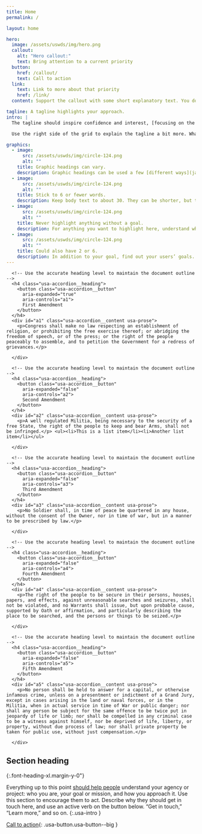 ```yaml
---
title: Home
permalink: /

layout: home

hero:
  image: /assets/uswds/img/hero.png
  callout:
    alt: "Hero callout:"
    text: Bring attention to a current priority
  button:
    href: /callout/
    text: Call to action
  link:
    text: Link to more about that priority
    href: /link/
  content: Support the callout with some short explanatory text. You don't need more than a couple of sentences.

tagline: A tagline highlights your approach.
intro: |
  The tagline should inspire confidence and interest, [focusing on the value](javascript:void(0);) that your overall approach offers to your audience. Use a heading typeface and keep your tagline to just a few words, and don’t confuse or mystify.

  Use the right side of the grid to explain the tagline a bit more. What are your goals? How do you do your work? Write in the present tense, and stay brief here. People who are interested can find details on internal pages.

graphics:
  - image:
      src: /assets/uswds/img/circle-124.png
      alt: ""
    title: Graphic headings can vary.
    description: Graphic headings can be used a few [different ways](javascript:void(0);), depending on what your landing page is for. Highlight your values, specific program areas, or results.
  - image:
      src: /assets/uswds/img/circle-124.png
      alt: ""
    title: Stick to 6 or fewer words.
    description: Keep body text to about 30. They can be shorter, but try to be somewhat balanced across all four. It creates a clean appearance with good spacing.
  - image:
      src: /assets/uswds/img/circle-124.png
      alt: ""
    title: Never highlight anything without a goal.
    description: For anything you want to highlight here, understand what your users know now, and what activity or impression you want from them after they see it.
  - image:
      src: /assets/uswds/img/circle-124.png
      alt: ""
    title: Could also have 2 or 6.
    description: In addition to your goal, find out your users’ goals. [What do they want to know](https://18f.gsa.gov/) or do that supports your mission? Use these headings to show those.
---
```


<div class="usa-accordion">
  
      <!-- Use the accurate heading level to maintain the document outline -->
      <h4 class="usa-accordion__heading">
        <button class="usa-accordion__button"
          aria-expanded="true"
          aria-controls="a1">
          First Amendment
        </button>
      </h4>
      <div id="a1" class="usa-accordion__content usa-prose">
        <p>Congress shall make no law respecting an establishment of religion, or prohibiting the free exercise thereof; or abridging the freedom of speech, or of the press; or the right of the people peaceably to assemble, and to petition the Government for a redress of grievances.</p>

      </div>
  
      <!-- Use the accurate heading level to maintain the document outline -->
      <h4 class="usa-accordion__heading">
        <button class="usa-accordion__button"
          aria-expanded="false"
          aria-controls="a2">
          Second Amendment
        </button>
      </h4>
      <div id="a2" class="usa-accordion__content usa-prose">
        <p>A well regulated Militia, being necessary to the security of a free State, the right of the people to keep and bear Arms, shall not be infringed.</p> <ul><li>This is a list item</li><li>Another list item</li></ul>

      </div>
  
      <!-- Use the accurate heading level to maintain the document outline -->
      <h4 class="usa-accordion__heading">
        <button class="usa-accordion__button"
          aria-expanded="false"
          aria-controls="a3">
          Third Amendment
        </button>
      </h4>
      <div id="a3" class="usa-accordion__content usa-prose">
        <p>No Soldier shall, in time of peace be quartered in any house, without the consent of the Owner, nor in time of war, but in a manner to be prescribed by law.</p>

      </div>
  
      <!-- Use the accurate heading level to maintain the document outline -->
      <h4 class="usa-accordion__heading">
        <button class="usa-accordion__button"
          aria-expanded="false"
          aria-controls="a4">
          Fourth Amendment
        </button>
      </h4>
      <div id="a4" class="usa-accordion__content usa-prose">
        <p>The right of the people to be secure in their persons, houses, papers, and effects, against unreasonable searches and seizures, shall not be violated, and no Warrants shall issue, but upon probable cause, supported by Oath or affirmation, and particularly describing the place to be searched, and the persons or things to be seized.</p>

      </div>
  
      <!-- Use the accurate heading level to maintain the document outline -->
      <h4 class="usa-accordion__heading">
        <button class="usa-accordion__button"
          aria-expanded="false"
          aria-controls="a5">
          Fifth Amendment
        </button>
      </h4>
      <div id="a5" class="usa-accordion__content usa-prose">
        <p>No person shall be held to answer for a capital, or otherwise infamous crime, unless on a presentment or indictment of a Grand Jury, except in cases arising in the land or naval forces, or in the Militia, when in actual service in time of War or public danger; nor shall any person be subject for the same offence to be twice put in jeopardy of life or limb; nor shall be compelled in any criminal case to be a witness against himself, nor be deprived of life, liberty, or property, without due process of law; nor shall private property be taken for public use, without just compensation.</p>

      </div>
      
## Section heading

{:.font-heading-xl.margin-y-0"}

Everything up to this point [should help people](<javascript:void(0);>) understand your agency or project: who you are, your goal or mission, and how you approach it. Use this section to encourage them to act. Describe why they should get in touch here, and use an active verb on the button below. “Get in touch,” “Learn more,” and so on.
{:.usa-intro }

[Call to action](#){: .usa-button.usa-button--big }
